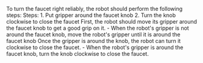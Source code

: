 To turn the faucet right reliably, the robot should perform the following steps:
    Steps:  1. Put gripper around the faucet knob  2. Turn the knob clockwise to close the faucet
    First, the robot should move its gripper around the faucet knob to get a good grip on it.
    - When the robot's gripper is not around the faucet knob, move the robot's gripper until it is around the faucet knob
    Once the gripper is around the knob, the robot can turn it clockwise to close the faucet.
    - When the robot's gripper is around the faucet knob, turn the knob clockwise to close the faucet.